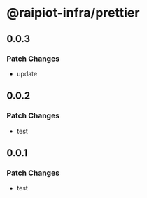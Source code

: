 # @raipiot-infra/prettier

## 0.0.3

### Patch Changes

- update

## 0.0.2

### Patch Changes

- test

## 0.0.1

### Patch Changes

- test
